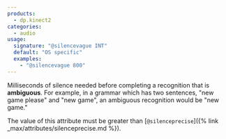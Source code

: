 ```yaml
---
products:
  - dp.kinect2
categories:
  - audio
usage:
  signature: "@silencevague INT"
  default: "OS specific"
  examples:
    - "@silencevague 800"
---
```


Milliseconds of silence needed before completing a recognition that is
**ambiguous**. For example, in a grammar which has two sentences,
"new game please" and "new game", an ambiguous recognition would
be "new game."

The value of this attribute must be greater than
[`@silenceprecise`]({% link _max/attributes/silenceprecise.md %}).
